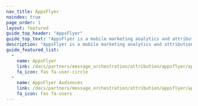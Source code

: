 ```yaml
---
nav_title: AppsFlyer
noindex: true
page_order: 1
layout: featured
guide_top_header: "AppsFlyer"
guide_top_text: "AppsFlyer is a mobile marketing analytics and attribution platform that helps you analyze and optimize your apps through marketing analytics, mobile attribution, and deep linking."
description: "AppsFlyer is a mobile marketing analytics and attribution platform that helps you analyze and optimize your apps through marketing analytics, mobile attribution, and deep linking."
guide_featured_list:
  - 
    name: AppsFlyer
    link: /docs/partners/message_orchestration/attribution/appsflyer/appsflyer/
    fa_icon: fas fa-user-circle
  - 
    name: AppsFlyer Audiences
    link: /docs/partners/message_orchestration/attribution/appsflyer/appsflyer_audiences/
    fa_icon: fas fa-users
---
```


<br>